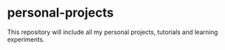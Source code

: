 # personal-projects
This repository will include all my personal projects, tutorials and learning experiments.

